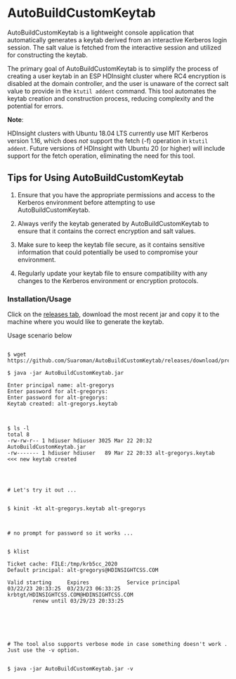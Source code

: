 # AutoBuildCustomKeytab

AutoBuildCustomKeytab is a lightweight console application that automatically generates a keytab derived from an interactive Kerberos login session. The salt value is fetched from the interactive session and utilized for constructing the keytab.

The primary goal of AutoBuildCustomKeytab is to simplify the process of creating a user keytab in an ESP HDInsight cluster where RC4 encryption is disabled at the domain controller, and the user is unaware of the correct salt value to provide in the `ktutil addent` command. This tool automates the keytab creation and construction process, reducing complexity and the potential for errors.

**Note**:

HDInsight clusters with Ubuntu 18.04 LTS currently use MIT Kerberos version 1.16, which does *not* support the fetch (-f) operation in `ktutil addent`. Future versions of HDInsight with Ubuntu 20 (or higher) will include support for the fetch operation, eliminating the need for this tool.

## Tips for Using AutoBuildCustomKeytab

1. Ensure that you have the appropriate permissions and access to the Kerberos environment before attempting to use AutoBuildCustomKeytab.

2. Always verify the keytab generated by AutoBuildCustomKeytab to ensure that it contains the correct encryption and salt values.

3. Make sure to keep the keytab file secure, as it contains sensitive information that could potentially be used to compromise your environment.

4. Regularly update your keytab file to ensure compatibility with any changes to the Kerberos environment or encryption protocols.



<h3>Installation/Usage</h3>
Click on the <a href="https://github.com/Suaroman/AutoBuildCustomKeytab/releases"> releases tab</a>, download the
most recent jar and copy it to the machine where you would like to generate the keytab.


Usage scenario below

```

$ wget https://github.com/Suaroman/AutoBuildCustomKeytab/releases/download/prerelease/AutoBuildCustomKeytab.jar

$ java -jar AutoBuildCustomKeytab.jar

Enter principal name: alt-gregorys
Enter password for alt-gregorys:
Enter password for alt-gregorys:
Keytab created: alt-gregorys.keytab



$ ls -l
total 8
-rw-rw-r-- 1 hdiuser hdiuser 3025 Mar 22 20:32 AutoBuildCustomKeytab.jar
-rw------- 1 hdiuser hdiuser   89 Mar 22 20:33 alt-gregorys.keytab        <<< new keytab created 




# Let's try it out ...


$ kinit -kt alt-gregorys.keytab alt-gregorys



# no prompt for password so it works ...


$ klist

Ticket cache: FILE:/tmp/krb5cc_2020
Default principal: alt-gregorys@HDINSIGHTCSS.COM

Valid starting     Expires            Service principal
03/22/23 20:33:25  03/23/23 06:33:25  krbtgt/HDINSIGHTCSS.COM@HDINSIGHTCSS.COM
        renew until 03/29/23 20:33:25






# The tool also supports verbose mode in case something doesn't work . Just use the -v option.


$ java -jar AutoBuildCustomKeytab.jar -v
```
